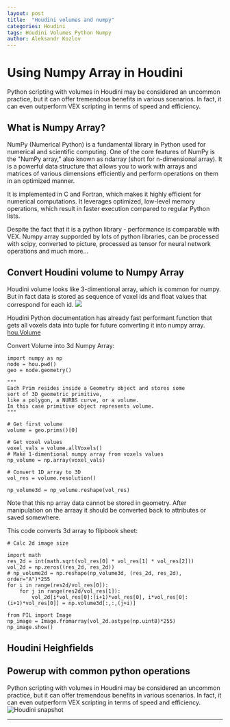 ```yaml
---
layout: post
title:  "Houdini volumes and numpy"
categories: Houdini
tags: Houdini Volumes Python Numpy
author: Aleksandr Kozlov
---
```


# Using Numpy Array in Houdini

Python scripting with volumes in Houdini may be considered an uncommon practice, but it can offer tremendous benefits in various scenarios. In fact, it can even outperform VEX scripting in terms of speed and efficiency.

## What is Numpy Array?

NumPy (Numerical Python) is a fundamental library in Python used for numerical and scientific computing. One of the core features of NumPy is the "NumPy array," also known as ndarray (short for n-dimensional array). It is a powerful data structure that allows you to work with arrays and matrices of various dimensions efficiently and perform operations on them in an optimized manner.

It is implemented in C and Fortran, which makes it highly efficient for numerical computations. It leverages optimized, low-level memory operations, which result in faster execution compared to regular Python lists. 

Despite the fact that it is a python library - performance is comparable with VEX. Numpy array supporded by lots of python libraries, can be processed with scipy, converted to picture, processed as tensor for neural network operations and much more...

## Convert Houdini volume to Numpy Array

Houdini volume looks like 3-dimentional array, which is common for numpy. But in fact data is stored as sequence of voxel ids and float values that correspond for each id.
![](https://raw.githubusercontent.com/AlekVolok/AlekVolok.github.io/main/_attachments//houdini_numpy/voxels_data_attrib.jpg) 

Houdini Python documentation has already fast performant function that gets all voxels data into tuple for future converting it into numpy array.
[hou.Volume](https://www.sidefx.com/docs/houdini/hom/hou/Volume.html)

Convert Volume into 3d Numpy Array:

```
import numpy as np
node = hou.pwd()
geo = node.geometry()

"""
Each Prim resides inside a Geometry object and stores some 
sort of 3D geometric primitive, 
like a polygon, a NURBS curve, or a volume.
In this case primitive object represents volume.
"""

# Get first volume
volume = geo.prims()[0]

# Get voxel values
voxel_vals = volume.allVoxels()
# Make 1-dimentional numpy array from voxels values
np_volume = np.array(voxel_vals)

# Convert 1D array to 3D
vol_res = volume.resolution()

np_volume3d = np_volume.reshape(vol_res) 
```
Note that this np array data cannot be stored in geometry. After manipulation on the arraay it should be converted back to attributes or saved somewhere. 

This code converts 3d array to flipbook sheet:

```
# Calc 2d image size

import math
res_2d = int(math.sqrt(vol_res[0] * vol_res[1] * vol_res[2]))
vol_2d = np.zeros((res_2d, res_2d))
# np_volume2d = np.reshape(np_volume3d, (res_2d, res_2d), order="A")*255
for i in range(res2d/vol_res[0]):
    for j in range(res2d/vol_res[1]):
        vol_2d[i*vol_res[0]:(i+1)*vol_res[0], i*vol_res[0]:(i+1)*vol_res[0]] = np.volume3d[:,:,(j+i)]
        
from PIL import Image
np_image = Image.fromarray(vol_2d.astype(np.uint8)*255)
np_image.show()
```


## Houdini Heighfields

## Powerup with common python operations

Python scripting with volumes in Houdini may be considered an uncommon practice, but it can offer tremendous benefits in various scenarios. In fact, it can even outperform VEX scripting in terms of speed and efficiency. ![Houdini snapshot](https://raw.githubusercontent.com/AlekVolok/AlekVolok.github.io/main/_attachments/test.png)


---

